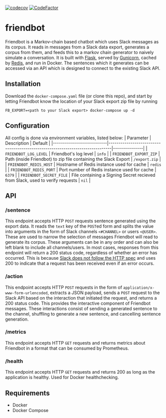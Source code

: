 [![codecov](https://codecov.io/gh/barrelmaker97/friendbot/branch/master/graph/badge.svg?token=l6jB2bxHzn)](https://codecov.io/gh/barrelmaker97/friendbot)
[![CodeFactor](https://www.codefactor.io/repository/github/barrelmaker97/friendbot/badge/master)](https://www.codefactor.io/repository/github/barrelmaker97/friendbot/overview/master)

# friendbot
Friendbot is a Markov-chain based chatbot which uses Slack messages as its corpus. It reads in messages from a Slack data export, generates a corpus from them, and feeds this to a markov chain generator to naively simulate a conversation. It is built with [Flask](https://palletsprojects.com/p/flask/), served by [Gunicorn](https://gunicorn.org/), cached by [Redis](https://redis.io/), and run in Docker. The sentences which it generates can be accessed via an API which is designed to connect to the existing Slack API.

## Installation
Download the `docker-compose.yaml` file (or clone this repo), and start by letting Friendbot know the location of your Slack export zip file by running
```
FB_EXPORT=<path to your Slack export> docker-compose up -d
```

## Configuration
All config is done via environment variables, listed below:
| Parameter                 | Description                                                                   | Default       |
|---------------------------|-------------------------------------------------------------------------------|---------------|
| `FRIENDBOT_LOG_LEVEL`     | Friendbot's log level                                                         | `info`        |
| `FRIENDBOT_EXPORT_ZIP`    | Path (inside Friendbot) to zip file containing the Slack Export               | `/export.zip` |
| `FRIENDBOT_REDIS_HOST`    | Hostname of Redis instance used for cache                                     | `redis`       |
| `FRIENDBOT_REDIS_PORT`    | Port number of Redis instance used for cache                                  | `6379`        |
| `FRIENDBOT_SECRET_FILE`   | File containing a Signing Secret recieved from Slack, used to verify requests | `nil`         |

## API
### /sentence
This endpoint accepts HTTP `POST` requests sentence generated using the export data. It reads the `text` key of the `POST`ed form and splits the value into arguments in the form of Slack channels `<#CHANNEL>` or users `<@USER>`. These are used to narrow the selection of messages Friendbot will read to generate its corpus. These arguments can be in any order and can also be left blank to include all channels/users. In most cases, responses from this endpoint will return a 200 status code, regardless of whether an error has occurred. This is because [Slack does not follow the HTTP spec](https://api.slack.com/slash-commands#responding_with_errors) and uses 200 to indicate that a request has been received even if an error occurs.

### /action
This endpoint accepts HTTP `POST` requests in the form of `application/x-www-form-urlencoded`, extracts a JSON payload, sends a `POST` request to the Slack API based on the interaction that initiated the request, and returns a 200 status code. This provides the interactive component of Friendbot messages. These interactions consist of sending a generated sentence to the channel, shuffling to generate a new sentence, and cancelling sentence generation.

### /metrics
This endpoint accepts HTTP `GET` requests and returns metrics about Friendbot in a format that can be consumed by Prometheus.

### /health
This endpoint accepts HTTP `GET` requests and returns 200 as long as the application is healthy. Used for Docker healthchecking.

## Requirements
* Docker
* Docker Compose
